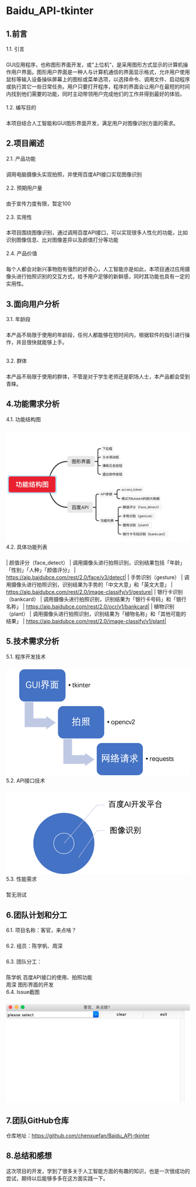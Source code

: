 # Baidu_API-tkinter

1.前言
---
1.1.	引言<br>
###
GUI应用程序，也称图形界面开发，或“上位机“，是采用图形方式显示的计算机操作用户界面。图形用户界面是一种人与计算机通信的界面显示格式，允许用户使用鼠标等输入设备操纵屏幕上的图标或菜单选项，以选择命令、调用文件、启动程序或执行其它一些日常任务。用户只要打开程序，程序的界面会让用户在最短的时间内找到他们需要的功能，同时主动带领用户完成他们的工作并得到最好的体验。<br><br>
1.2.	编写目的<br>	
###
本项目结合人工智能和GUI图形界面开发，满足用户对图像识别方面的需求。
	
2.项目阐述
---
2.1.	产品功能<br>
###
调用电脑摄像头实现拍照，并使用百度API接口实现图像识别<br><br>
2.2.	预期用户量<br>
###
由于宣传力度有限，暂定100<br><br>
2.3.	实用性<br>
###
本项目围绕图像识别，通过调用百度API接口，可以实现很多人性化的功能，比如识别图像信息、比对图像差异以及颜值打分等功能<br><br>
2.4.	产品价值<br>
###
每个人都会对新兴事物抱有强烈的好奇心，人工智能亦是如此，本项目通过应用摄像头进行拍照识别的交互方式，给予用户足够的新鲜感，同时其功能也具有一定的实用性。

3.面向用户分析
---
3.1.	年龄段<br>
###
本产品不局限于使用的年龄段，任何人都能够在短时间内，根据软件的指引进行操作，并且很快就能够上手。<br><br>

3.2.	群体<br>
###
本产品不局限于使用的群体，不管是对于学生老师还是职场人士，本产品都会受到青睐。<br>

4.功能需求分析
---
4.1.	功能结构图<br>
###
![](https://github.com/chenxuefan/Baidu_API-tkinter/blob/master/img/structure.png)<br>
4.2.	具体功能列表<br>
###
| 颜值评分（face_detect） | 调用摄像头进行拍照识别，识别结果包括「年龄」「性别」「人种」「颜值评分」 | https://aip.baidubce.com/rest/2.0/face/v3/detect|
| 手势识别（gesture） | 调用摄像头进行拍照识别，识别结果为手势的「中文大意」和「英文大意」 | https://aip.baidubce.com/rest/2.0/image-classify/v1/gesture|
| 银行卡识别（bankcard） | 调用摄像头进行拍照识别，识别结果为「银行卡号码」和「银行名称」 | https://aip.baidubce.com/rest/2.0/ocr/v1/bankcard|
| 植物识别（plant） | 调用摄像头进行拍照识别，识别结果为「植物名称」和「其他可能的结果」 | https://aip.baidubce.com/rest/2.0/image-classify/v1/plant|


5.技术需求分析
---
5.1.	程序开发技术
###
![](https://github.com/chenxuefan/Baidu_API-tkinter/blob/master/img/main_tec.png)<br>
5.2.	API接口技术 
###
![](https://github.com/chenxuefan/Baidu_API-tkinter/blob/master/img/api_tec.png)<br>
5.3.	性能需求
###
暂无测试

6.团队计划和分工
---
6.1.	项目名称：客官，来点啥？<br>
###
6.2.	组员：陈学帆、周深<br>
###
6.3.	团队分工：<br>
###
陈学帆	百度API接口的使用、拍照功能<br>
周深	图形界面的开发<br>
6.4.	Issue截图
###
![](https://github.com/chenxuefan/Baidu_API-tkinter/blob/master/img/scr_shot.png)<br>

7.团队GitHub仓库
---
仓库地址：https://github.com/chenxuefan/Baidu_API-tkinter
	

8.总结和感想
---
这次项目的开发，学到了很多关于人工智能方面的有趣的知识，也是一次很成功的尝试，期待以后能够多多在这方面实践一下。



